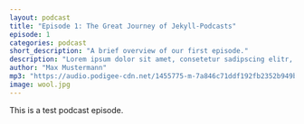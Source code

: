 ```yaml
---
layout: podcast
title: "Episode 1: The Great Journey of Jekyll-Podcasts"
episode: 1
categories: podcast
short_description: "A brief overview of our first episode."
description: "Lorem ipsum dolor sit amet, consetetur sadipscing elitr, sed diam nonumy eirmod tempor invidunt ut labore et dolore magna aliquyam erat."
author: "Max Mustermann" 
mp3: "https://audio.podigee-cdn.net/1455775-m-7a846c71ddf192fb2352b949bd4f2dca.mp3"
image: wool.jpg
---
```

This is a test podcast episode.